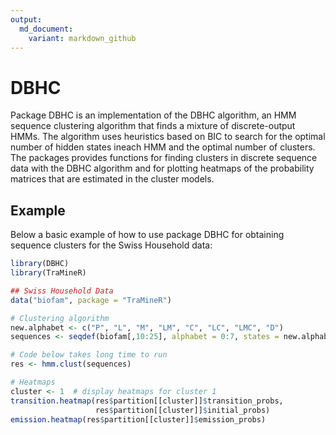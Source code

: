 ```yaml
---
output:
  md_document:
    variant: markdown_github
---
```


<!-- README.md is generated from README.Rmd. Please edit that file -->



# DBHC

Package DBHC is an implementation of the DBHC algorithm, an HMM sequence 
clustering algorithm that finds a mixture of discrete-output HMMs. The algorithm 
uses heuristics based on BIC to search for the optimal number of hidden states 
ineach HMM and the optimal number of clusters. The packages provides functions 
for finding clusters in discrete sequence data with the DBHC algorithm and for 
plotting heatmaps of the probability matrices that are estimated in the cluster 
models. 

## Example

Below a basic example of how to use package DBHC for obtaining sequence clusters
for the Swiss Household data:


```r
library(DBHC)
library(TraMineR)

## Swiss Household Data
data("biofam", package = "TraMineR")

# Clustering algorithm
new.alphabet <- c("P", "L", "M", "LM", "C", "LC", "LMC", "D")
sequences <- seqdef(biofam[,10:25], alphabet = 0:7, states = new.alphabet)

# Code below takes long time to run
res <- hmm.clust(sequences)

# Heatmaps
cluster <- 1  # display heatmaps for cluster 1
transition.heatmap(res$partition[[cluster]]$transition_probs,
                   res$partition[[cluster]]$initial_probs)
emission.heatmap(res$partition[[cluster]]$emission_probs)
```
